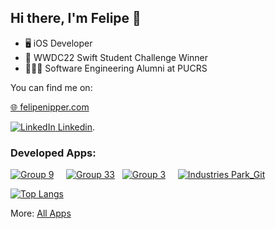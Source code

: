 ## Hi there, I'm Felipe 👋

- 🖥 iOS Developer 
-  WWDC22 Swift Student Challenge Winner
- 👨🏻‍🎓 Software Engineering Alumni at PUCRS

<!-- Actual text -->

You can find me on:

[🌐 felipenipper.com][2]

[![LinkedIn][1.2] Linkedin][1].

<!-- Icons -->

[1.2]: https://raw.githubusercontent.com/MartinHeinz/MartinHeinz/master/linkedin-3-16.png (LinkedIn icon without padding)

<!-- Links to your social media accounts -->

[1]: https://www.linkedin.com/in/felipe-grosze-nipper-de-oliveira/
[2]: https://www.felipenipper.com/
[3]: https://www.felipenipper.com/ios-apps


### Developed Apps:

[![Group 9](https://user-images.githubusercontent.com/69091399/176565811-d6e61220-f685-4c56-9e2d-eb95ee869e39.png)](https://apps.apple.com/br/app/goalsetter/id1575428267) &nbsp; &nbsp; [![Group 33](https://user-images.githubusercontent.com/69091399/176565851-ed7657d1-3792-4e89-b82b-f26e2ae4cac4.png)](https://apps.apple.com/br/app/path-to-zero/id1620651202) &nbsp; [![Group 3](https://user-images.githubusercontent.com/69091399/135328093-e5db310a-25b4-484f-8516-11814f844986.png)](https://apps.apple.com/us/app/fishlife/id1586180074)  &nbsp; &nbsp; [![Industries Park_Git](https://user-images.githubusercontent.com/69091399/144084449-85837084-0f2f-456b-ac7c-03e67441883f.png)](https://apps.apple.com/us/app/industries-park/id1591707077?itsct=apps_box_link&itscg=30200)

[![Top Langs](https://github-readme-stats.vercel.app/api/top-langs/?username=FelipeNipper&layout=compact)](https://github.com/anuraghazra/github-readme-stats)

More:
[All Apps][3]

